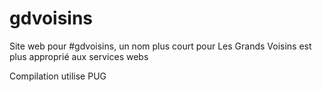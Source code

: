 # gdvoisins

Site web pour #gdvoisins, un nom plus court pour Les Grands Voisins est plus approprié aux services webs

Compilation utilise PUG